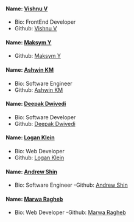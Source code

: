 #### Name: [Vishnu V](https://github.com/itsvvishnu)

- Bio: FrontEnd Developer
- Github: [Vishnu V](https://github.com/itsvvishnu)
#### Name: [Maksym Y](https://github.com/madmaxWMFU)
- Github: [Maksym Y](https://github.com/madmaxWMFU)
#### Name: [Ashwin KM](https://github.com/AshKemp)
- Bio: Software Engineer
- Github: [Ashwin KM](https://github.com/AshKemp)
#### Name: [Deepak Dwivedi](https://github.com/Dvd1234)
- Bio: Software Developer
- Github: [Deepak Dwivedi](https://github.com/Dvd1234)
#### Name: [Logan Klein](https://github.com/Lkleindesigns)
- Bio: Web Developer
- Github: [Logan Klein](https://github.com/Lkleindesigns)
#### Name: [Andrew Shin](https://github.com/andrewsnapz)
- Bio: Software Engineer
-Github: [Andrew Shin](https://github.com/andrewsnapz) 
#### Name: [Marwa Ragheb](https://github.com/marwa7246)
- Bio: Web Developer
-Github: [Marwa Ragheb](https://github.com/marwa7246)